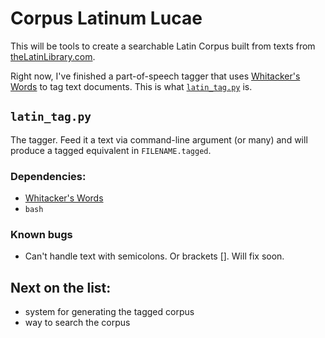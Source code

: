 # Corpus Latinum Lucae

This will be tools to create a searchable Latin Corpus built from texts from [theLatinLibrary.com](http://thelatinlibrary.com/).

Right now, I've finished a part-of-speech tagger that uses [Whitacker's Words](https://github.com/mk270/whitakers-words) to tag text documents. This is what [`latin_tag.py`](latin_tag.py) is.

## `latin_tag.py`

The tagger. Feed it a text via command-line argument (or many) and will produce a tagged equivalent in `FILENAME.tagged`.

### Dependencies:
+ [Whitacker's Words](https://github.com/mk270/whitakers-words) 
+ `bash`

### Known bugs

+ Can't handle text with semicolons. Or brackets []. Will fix soon.

## Next on the list:

+ system for generating the tagged corpus
+ way to search the corpus

